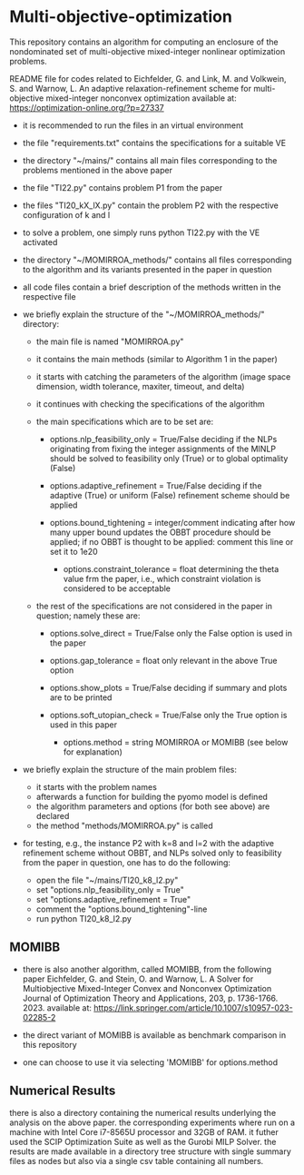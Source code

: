 # Multi-objective-optimization
This repository contains an algorithm for computing an enclosure of the nondominated set of multi-objective mixed-integer nonlinear optimization problems.

README file for codes related to 
	Eichfelder, G. and Link, M. and Volkwein, S. and Warnow, L.
	An adaptive relaxation-refinement scheme for multi-objective mixed-integer nonconvex optimization
	available at: https://optimization-online.org/?p=27337
	
- it is recommended to run the files in an virtual environment

- the file "requirements.txt" contains the specifications for a suitable VE

- the directory "~/mains/" contains all main files corresponding to the problems mentioned in the above paper

- the file "TI22.py" contains problem P1 from the paper
- the files "TI20_kX_lX.py" contain the problem P2 with the respective configuration of k and l

- to solve a problem, one simply runs 		python TI22.py		with the VE activated

- the directory "~/MOMIRROA_methods/" contains all files corresponding to the algorithm and its variants presented in the paper in question

- all code files contain a brief description of the methods written in the respective file

- we briefly explain the structure of the "~/MOMIRROA_methods/" directory:
	
	- the main file is named "MOMIRROA.py"
	- it contains the main methods (similar to Algorithm 1 in the paper)
	- it starts with catching the parameters of the algorithm (image space dimension, width tolerance, maxiter, timeout, and delta)
	- it continues with checking the specifications of the algorithm
	
	- the main specifications which are to be set are:
		- options.nlp_feasibility_only = True/False 	deciding if the NLPs originating from fixing the integer assignments of the MINLP should be solved to feasibility only (True) or to global optimality (False)
		
		- options.adaptive_refinement = True/False	deciding if the adaptive (True) or uniform (False) refinement scheme should be applied
		
		- options.bound_tightening = integer/comment	indicating after how many upper bound updates the OBBT procedure should be applied; if no OBBT is thought to be applied: comment this line or set it to 1e20

    		- options.constraint_tolerance = float		determining the theta value frm the paper, i.e., which constraint violation is considered to be acceptable
		
	- the rest of the specifications are not considered in the paper in question; namely these are:
		- options.solve_direct = True/False		only the False option is used in the paper
		- options.gap_tolerance = float			only relevant in the above True option
		
		- options.show_plots = True/False		deciding if summary and plots are to be printed
		
		- options.soft_utopian_check = True/False	only the True option is used in this paper

    		- options.method = string			MOMIRROA or MOMIBB (see below for explanation)
		
	
- we briefly explain the structure of the main problem files:

	- it starts with the problem names 
	- afterwards a function for building the pyomo model is defined
	- the algorithm parameters and options (for both see above) are declared
	- the method "methods/MOMIRROA.py" is called
	
- for testing, e.g., the instance P2 with k=8 and l=2 with the adaptive refinement scheme without OBBT, and NLPs solved only to feasibility from the paper in question, one has to do the following:

	- open the file "~/mains/TI20_k8_l2.py"
	- set "options.nlp_feasibility_only = True"
	- set "options.adaptive_refinement = True"
	- comment the "options.bound_tightening"-line
	- run 			python TI20_k8_l2.py


## MOMIBB	
- there is also another algorithm, called MOMIBB, from the following paper
  		Eichfelder, G. and Stein, O. and Warnow, L.
  		A Solver for Multiobjective Mixed-Integer Convex and Nonconvex Optimization
  		Journal of Optimization Theory and Applications, 203, p. 1736-1766. 2023.
  		available at: https://link.springer.com/article/10.1007/s10957-023-02285-2

- the direct variant of MOMIBB is available as benchmark comparison in this repository
- one can choose to use it via selecting 'MOMIBB' for options.method


## Numerical Results
there is also a directory containing the numerical results underlying the analysis on the above paper. the corresponding experiments where run on a machine with Intel Core i7-8565U processor and 32GB of RAM. it futher used the SCIP Optimization Suite as well as the Gurobi MILP Solver.
the results are made available in a directory tree structure with single summary files as nodes but also via a single csv table containing all numbers.
